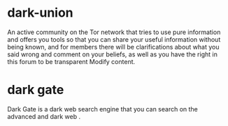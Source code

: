 # dark-union
An active community on the Tor network that tries to use pure information and offers you tools so that you can share your useful information without being known, and for members there will be clarifications about what you said wrong and comment on your beliefs, as well as you have the right in this forum to be transparent Modify content.
# dark gate
Dark Gate is a dark web search engine that you can search on the advanced and dark web .
